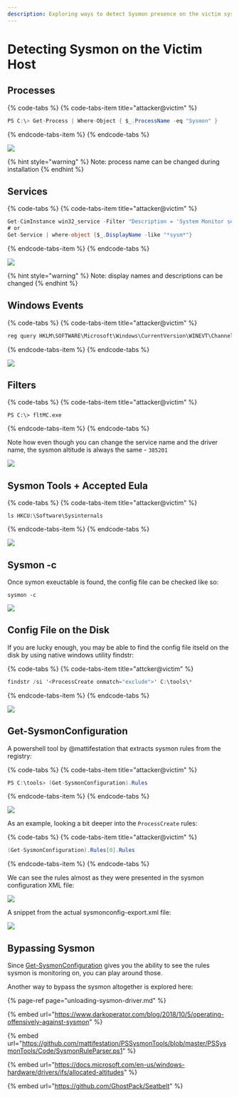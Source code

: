 ```yaml
---
description: Exploring ways to detect Sysmon presence on the victim system
---
```


# Detecting Sysmon on the Victim Host

## Processes

{% code-tabs %}
{% code-tabs-item title="attacker@victim" %}
```csharp
PS C:\> Get-Process | Where-Object { $_.ProcessName -eq "Sysmon" }
```
{% endcode-tabs-item %}
{% endcode-tabs %}

![](../.gitbook/assets/screenshot-from-2018-10-09-17-39-28.png)

{% hint style="warning" %}
Note: process name can be changed during installation
{% endhint %}

## Services

{% code-tabs %}
{% code-tabs-item title="attacker@victim" %}
```csharp
Get-CimInstance win32_service -Filter "Description = 'System Monitor service'"
# or
Get-Service | where-object {$_.DisplayName -like "*sysm*"}
```
{% endcode-tabs-item %}
{% endcode-tabs %}

![](../.gitbook/assets/screenshot-from-2018-10-09-17-48-11.png)

{% hint style="warning" %}
Note: display names and descriptions can be changed
{% endhint %}

## Windows Events

{% code-tabs %}
{% code-tabs-item title="attacker@victim" %}
```csharp
reg query HKLM\SOFTWARE\Microsoft\Windows\CurrentVersion\WINEVT\Channels\Microsoft-Windows-Sysmon/Operational
```
{% endcode-tabs-item %}
{% endcode-tabs %}

![](../.gitbook/assets/screenshot-from-2018-10-09-17-50-47.png)

## Filters

{% code-tabs %}
{% code-tabs-item title="attacker@victim" %}
```text
PS C:\> fltMC.exe
```
{% endcode-tabs-item %}
{% endcode-tabs %}

Note how even though you can change the service name and the driver name, the sysmon altitude is always the same - `385201`

![](../.gitbook/assets/screenshot-from-2018-10-09-17-51-45.png)

## Sysmon Tools + Accepted Eula

{% code-tabs %}
{% code-tabs-item title="attacker@victim" %}
```text
ls HKCU:\Software\Sysinternals
```
{% endcode-tabs-item %}
{% endcode-tabs %}

![](../.gitbook/assets/screenshot-from-2018-10-09-17-56-33.png)

## Sysmon -c

Once symon exeuctable is found, the config file can be checked like so:

```text
sysmon -c
```

![](../.gitbook/assets/screenshot-from-2018-10-09-18-43-39.png)

## Config File on the Disk

If you are lucky enough, you may be able to find the config file itseld on the disk by using native windows utility findstr:

{% code-tabs %}
{% code-tabs-item title="attcker@victim" %}
```csharp
findstr /si '<ProcessCreate onmatch="exclude">' C:\tools\*
```
{% endcode-tabs-item %}
{% endcode-tabs %}

![](../.gitbook/assets/screenshot-from-2018-10-09-18-57-32.png)

## Get-SysmonConfiguration

A powershell tool by @mattifestation that extracts sysmon rules from the registry:

{% code-tabs %}
{% code-tabs-item title="attacker@victim" %}
```csharp
PS C:\tools> (Get-SysmonConfiguration).Rules
```
{% endcode-tabs-item %}
{% endcode-tabs %}

![](../.gitbook/assets/screenshot-from-2018-10-09-18-12-09.png)

As an example, looking a bit deeper into the `ProcessCreate` rules:

{% code-tabs %}
{% code-tabs-item title="attacker@victim" %}
```csharp
(Get-SysmonConfiguration).Rules[0].Rules
```
{% endcode-tabs-item %}
{% endcode-tabs %}

We can see the rules almost as they were presented in the sysmon configuration XML file:

![](../.gitbook/assets/screenshot-from-2018-10-09-18-13-37.png)

A snippet from the actual sysmonconfig-export.xml file:

![](../.gitbook/assets/screenshot-from-2018-10-09-18-14-57.png)

## Bypassing Sysmon

Since [Get-SysmonConfiguration](detecting-sysmon-on-the-victim-host.md#get-sysmonconfiguration) gives you the ability to see the rules sysmon is monitoring on, you can play around those.

Another way to bypass the sysmon altogether is explored here:

{% page-ref page="unloading-sysmon-driver.md" %}

{% embed url="https://www.darkoperator.com/blog/2018/10/5/operating-offensively-against-sysmon" %}

{% embed url="https://github.com/mattifestation/PSSysmonTools/blob/master/PSSysmonTools/Code/SysmonRuleParser.ps1" %}

{% embed url="https://docs.microsoft.com/en-us/windows-hardware/drivers/ifs/allocated-altitudes" %}

{% embed url="https://github.com/GhostPack/Seatbelt" %}



